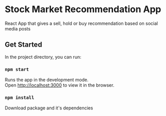 # Stock Market Recommendation App
React App that gives a sell, hold or buy recommendation based on social media posts

## Get Started

In the project directory, you can run:

### `npm start`

Runs the app in the development mode.\
Open [http://localhost:3000](http://localhost:3000) to view it in the browser.

### `npm install`

Download package and it's dependencies